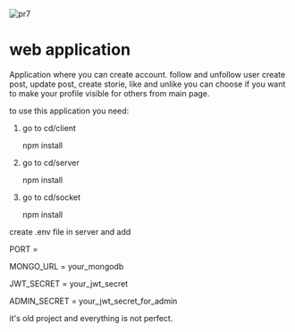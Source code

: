 
![pr7](https://github.com/user-attachments/assets/befd7072-146b-47e0-b7bb-b56231a617a9)

# web application

Application where you can create account. follow and unfollow user create post, update post, create storie, like and unlike you can choose if you want to make your profile visible for others from main page.


to use this application you need:

1. go to cd/client

   npm install

2. go to cd/server
   
   npm install

3. go to cd/socket
   
   npm install

create .env file in server and add

PORT =

MONGO_URL = your_mongodb

JWT_SECRET = your_jwt_secret

ADMIN_SECRET = your_jwt_secret_for_admin

it's old project and everything is not perfect.
